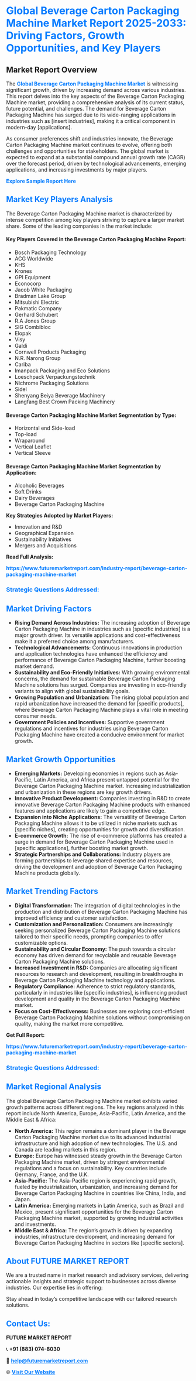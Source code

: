 <h1 style="color: #007BFF;">Global Beverage Carton Packaging Machine Market Report 2025-2033: Driving Factors, Growth Opportunities, and Key Players</h1>

<section id="overview">
<h2>Market Report Overview</h2>
<p>The <a href="https://www.futuremarketreport.com/industry-report/beverage-carton-packaging-machine-market" style="color: #007BFF; text-decoration: none;"><strong>Global Beverage Carton Packaging Machine Market</strong></a> is witnessing significant growth, driven by increasing demand across various industries. This report delves into the key aspects of the Beverage Carton Packaging Machine market, providing a comprehensive analysis of its current status, future potential, and challenges. The demand for Beverage Carton Packaging Machine has surged due to its wide-ranging applications in industries such as [insert industries], making it a critical component in modern-day [applications].</p>
<p>As consumer preferences shift and industries innovate, the Beverage Carton Packaging Machine market continues to evolve, offering both challenges and opportunities for stakeholders. The global market is expected to expand at a substantial compound annual growth rate (CAGR) over the forecast period, driven by technological advancements, emerging applications, and increasing investments by major players.</p>
</section>

<section id="overview">
<p><a href="https://www.futuremarketreport.com/request-sample/reportId=116429" style="color: #007BFF; text-decoration: none;"><strong>Explore Sample Report Here</strong></a></p>
</section>

<section id="key-players">
<h2 style="color: #007BFF;">Market Key Players Analysis</h2>
<p>The Beverage Carton Packaging Machine market is characterized by intense competition among key players striving to capture a larger market share. Some of the leading companies in the market include:</p>
<h4>Key Players Covered in the Beverage Carton Packaging Machine Report:</h4>
<ul><li>Bosch Packaging Technology</li><li>ACG Worldwide</li><li>KHS</li><li>Krones</li><li>GPI Equipment</li><li>Econocorp</li><li>Jacob White Packaging</li><li>Bradman Lake Group</li><li>Mitsubishi Electric</li><li>Pakmatic Company</li><li>Gerhard Schubert</li><li>R.A Jones Group</li><li>SIG Combibloc</li><li>Elopak</li><li>Visy</li><li>Galdi</li><li>Cornwell Products Packaging</li><li>N.R. Narong Group</li><li>Cariba</li><li>Imanpack Packaging and Eco Solutions</li><li>Loeschpack Verpackungstechnik</li><li>Nichrome Packaging Solutions</li><li>Sidel</li><li>Shenyang Beiya Beverage Machinery</li><li>Langfang Best Crown Packing Machinery</li></ul>
<h4>Beverage Carton Packaging Machine Market Segmentation by Type:</h4>
<ul><li>Horizontal end Side-load</li><li>Top-load</li><li>Wraparound</li><li>Vertical Leaflet</li><li>Vertical Sleeve</li></ul>

<h4>Beverage Carton Packaging Machine Market Segmentation by Application:</h4>
<ul><li>Alcoholic Beverages</li><li>Soft Drinks</li><li>Dairy Beverages</li><li>Beverage Carton Packaging Machine</li></ul>
<p><strong>Key Strategies Adopted by Market Players:</strong></p>
<ul>
<li>Innovation and R&D</li>
<li>Geographical Expansion</li>
<li>Sustainability Initiatives</li>
<li>Mergers and Acquisitions</li>
</ul>
</section>

<section>
<p><strong>Read Full Analysis: </strong></p><a href="https://www.futuremarketreport.com/industry-report/beverage-carton-packaging-machine-market" style="color: #007BFF; text-decoration: none;"><strong>https://www.futuremarketreport.com/industry-report/beverage-carton-packaging-machine-market</strong></a>
<h3 style="color: #007BFF;">Strategic Questions Addressed:</h3>
</section>

<section id="driving-factors">
<h2 style="color: #007BFF;">Market Driving Factors</h2>
<ul>
<li><strong>Rising Demand Across Industries:</strong> The increasing adoption of Beverage Carton Packaging Machine in industries such as [specific industries] is a major growth driver. Its versatile applications and cost-effectiveness make it a preferred choice among manufacturers.</li>
<li><strong>Technological Advancements:</strong> Continuous innovations in production and application technologies have enhanced the efficiency and performance of Beverage Carton Packaging Machine, further boosting market demand.</li>
<li><strong>Sustainability and Eco-Friendly Initiatives:</strong> With growing environmental concerns, the demand for sustainable Beverage Carton Packaging Machine solutions has surged. Companies are investing in eco-friendly variants to align with global sustainability goals.</li>
<li><strong>Growing Population and Urbanization:</strong> The rising global population and rapid urbanization have increased the demand for [specific products], where Beverage Carton Packaging Machine plays a vital role in meeting consumer needs.</li>
<li><strong>Government Policies and Incentives:</strong> Supportive government regulations and incentives for industries using Beverage Carton Packaging Machine have created a conducive environment for market growth.</li>
</ul>
</section>

<section id="growth-opportunities">
<h2 style="color: #007BFF;">Market Growth Opportunities</h2>
<ul>
<li><strong>Emerging Markets:</strong> Developing economies in regions such as Asia-Pacific, Latin America, and Africa present untapped potential for the Beverage Carton Packaging Machine market. Increasing industrialization and urbanization in these regions are key growth drivers.</li>
<li><strong>Innovative Product Development:</strong> Companies investing in R&D to create innovative Beverage Carton Packaging Machine products with enhanced features and applications are likely to gain a competitive edge.</li>
<li><strong>Expansion into Niche Applications:</strong> The versatility of Beverage Carton Packaging Machine allows it to be utilized in niche markets such as [specific niches], creating opportunities for growth and diversification.</li>
<li><strong>E-commerce Growth:</strong> The rise of e-commerce platforms has created a surge in demand for Beverage Carton Packaging Machine used in [specific applications], further boosting market growth.</li>
<li><strong>Strategic Partnerships and Collaborations:</strong> Industry players are forming partnerships to leverage shared expertise and resources, driving the development and adoption of Beverage Carton Packaging Machine products globally.</li>
</ul>
</section>

<section id="trending-factors">
<h2 style="color: #007BFF;">Market Trending Factors</h2>
<ul>
<li><strong>Digital Transformation:</strong> The integration of digital technologies in the production and distribution of Beverage Carton Packaging Machine has improved efficiency and customer satisfaction.</li>
<li><strong>Customization and Personalization:</strong> Consumers are increasingly seeking personalized Beverage Carton Packaging Machine solutions tailored to their specific needs, prompting companies to offer customizable options.</li>
<li><strong>Sustainability and Circular Economy:</strong> The push towards a circular economy has driven demand for recyclable and reusable Beverage Carton Packaging Machine solutions.</li>
<li><strong>Increased Investment in R&D:</strong> Companies are allocating significant resources to research and development, resulting in breakthroughs in Beverage Carton Packaging Machine technology and applications.</li>
<li><strong>Regulatory Compliance:</strong> Adherence to strict regulatory standards, particularly in industries like [specific industries], is influencing product development and quality in the Beverage Carton Packaging Machine market.</li>
<li><strong>Focus on Cost-Effectiveness:</strong> Businesses are exploring cost-efficient Beverage Carton Packaging Machine solutions without compromising on quality, making the market more competitive.</li>
</ul>
</section>

<section>
<p><strong>Get Full Report: </strong></p><a href="https://www.futuremarketreport.com/industry-report/beverage-carton-packaging-machine-market" style="color: #007BFF; text-decoration: none;"><strong>https://www.futuremarketreport.com/industry-report/beverage-carton-packaging-machine-market</strong></a>
<h3 style="color: #007BFF;">Strategic Questions Addressed:</h3>
</section>


<section id="regional-analysis">
<h2 style="color: #007BFF;">Market Regional Analysis</h2>
<p>The global Beverage Carton Packaging Machine market exhibits varied growth patterns across different regions. The key regions analyzed in this report include North America, Europe, Asia-Pacific, Latin America, and the Middle East & Africa:</p>
<ul>
<li><strong>North America:</strong> This region remains a dominant player in the Beverage Carton Packaging Machine market due to its advanced industrial infrastructure and high adoption of new technologies. The U.S. and Canada are leading markets in this region.</li>
<li><strong>Europe:</strong> Europe has witnessed steady growth in the Beverage Carton Packaging Machine market, driven by stringent environmental regulations and a focus on sustainability. Key countries include Germany, France, and the U.K.</li>
<li><strong>Asia-Pacific:</strong> The Asia-Pacific region is experiencing rapid growth, fueled by industrialization, urbanization, and increasing demand for Beverage Carton Packaging Machine in countries like China, India, and Japan.</li>
<li><strong>Latin America:</strong> Emerging markets in Latin America, such as Brazil and Mexico, present significant opportunities for the Beverage Carton Packaging Machine market, supported by growing industrial activities and investments.</li>
<li><strong>Middle East & Africa:</strong> The region’s growth is driven by expanding industries, infrastructure development, and increasing demand for Beverage Carton Packaging Machine in sectors like [specific sectors].</li>
</ul>
</section>

<footer>
<h2 style="color: #007BFF;">About FUTURE MARKET REPORT</h2>
<p>We are a trusted name in market research and advisory services, delivering actionable insights and strategic support to businesses across diverse industries. Our expertise lies in offering:</p>

<p>Stay ahead in today’s competitive landscape with our tailored research solutions.</p>

<h2 style="color: #007BFF;">Contact Us:</h2>
<p><strong>FUTURE MARKET REPORT</strong></p>
<p>📞 <strong>+91 (883) 074-8030</strong></p>
<p>📧 <strong><a href="mailto:help@futuremarketreport.com" style="color: #007BFF;">help@futuremarketreport.com</a></strong></p>
<p>🌐 <strong><a href="https://www.futuremarketreport.com/" style="color: #007BFF;">Visit Our Website</a></strong></p>
</footer>
